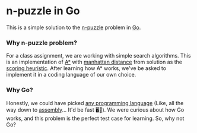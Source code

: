 # n-puzzle in Go
This is a simple solution to the [n-puzzle](https://en.wikipedia.org/wiki/N-puzzle) problem in [Go](https://en.wikipedia.org/wiki/Go_(programming_language)).

### Why n-puzzle problem?
For a class assignment, we are working with simple search algorithms. This is an implementation of [A*](https://en.wikipedia.org/wiki/A*_search_algorithm) with [manhattan distance](https://en.wikipedia.org/wiki/Manhattan_distance) from solution as the [scoring heuristic](https://en.wikipedia.org/wiki/Heuristic_(computer_science)). After learning how A* works, we've be asked to implement it in a coding language of our own choice.

### Why Go?
Honestly, we could have picked [any programming language](https://en.wikipedia.org/wiki/List_of_programming_languages) (Like, all the way down to [assembly](https://en.wikipedia.org/wiki/Assembly_language)... It'd be fast 🖥💨). We were curious about how Go works, and this problem is the perfect test case for learning. So, why not Go?

